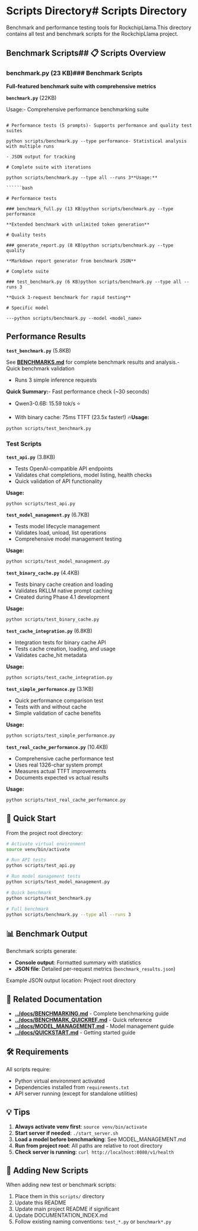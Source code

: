 # Scripts Directory# Scripts Directory



Benchmark and performance testing tools for RockchipLlama.This directory contains all test and benchmark scripts for the RockchipLlama project.



## Benchmark Scripts## 📋 Scripts Overview



### benchmark.py (23 KB)### Benchmark Scripts

**Full-featured benchmark suite with comprehensive metrics**

**`benchmark.py`** (22KB)

Usage:- Comprehensive performance benchmarking suite

```bash- Measures TTFT, tokens/sec, input processing speed, memory usage

# Performance tests (5 prompts)- Supports performance and quality test suites

python scripts/benchmark.py --type performance- Statistical analysis with multiple runs

- JSON output for tracking

# Complete suite with iterations

python scripts/benchmark.py --type all --runs 3**Usage:**

``````bash

# Performance tests

### benchmark_full.py (13 KB)python scripts/benchmark.py --type performance

**Extended benchmark with unlimited token generation**

# Quality tests

### generate_report.py (8 KB)python scripts/benchmark.py --type quality

**Markdown report generator from benchmark JSON**

# Complete suite

### test_benchmark.py (6 KB)python scripts/benchmark.py --type all --runs 3

**Quick 3-request benchmark for rapid testing**

# Specific model

---python scripts/benchmark.py --model <model_name>

```

## Performance Results

**`test_benchmark.py`** (5.8KB)

See **[BENCHMARKS.md](../BENCHMARKS.md)** for complete benchmark results and analysis.- Quick benchmark validation

- Runs 3 simple inference requests

**Quick Summary:**- Fast performance check (~30 seconds)

- Qwen3-0.6B: 15.59 tok/s ⭐

- With binary cache: 75ms TTFT (23.5x faster!) 🔥**Usage:**

```bash
python scripts/test_benchmark.py
```

### Test Scripts

**`test_api.py`** (3.8KB)
- Tests OpenAI-compatible API endpoints
- Validates chat completions, model listing, health checks
- Quick validation of API functionality

**Usage:**
```bash
python scripts/test_api.py
```

**`test_model_management.py`** (6.7KB)
- Tests model lifecycle management
- Validates load, unload, list operations
- Comprehensive model management testing

**Usage:**
```bash
python scripts/test_model_management.py
```

**`test_binary_cache.py`** (4.4KB)
- Tests binary cache creation and loading
- Validates RKLLM native prompt caching
- Created during Phase 4.1 development

**Usage:**
```bash
python scripts/test_binary_cache.py
```

**`test_cache_integration.py`** (6.8KB)
- Integration tests for binary cache API
- Tests cache creation, loading, and usage
- Validates cache_hit metadata

**Usage:**
```bash
python scripts/test_cache_integration.py
```

**`test_simple_performance.py`** (3.1KB)
- Quick performance comparison test
- Tests with and without cache
- Simple validation of cache benefits

**Usage:**
```bash
python scripts/test_simple_performance.py
```

**`test_real_cache_performance.py`** (10.4KB)
- Comprehensive cache performance test
- Uses real 1326-char system prompt
- Measures actual TTFT improvements
- Documents expected vs actual results

**Usage:**
```bash
python scripts/test_real_cache_performance.py
```

## 🚀 Quick Start

From the project root directory:

```bash
# Activate virtual environment
source venv/bin/activate

# Run API tests
python scripts/test_api.py

# Run model management tests
python scripts/test_model_management.py

# Quick benchmark
python scripts/test_benchmark.py

# Full benchmark
python scripts/benchmark.py --type all --runs 3
```

## 📊 Benchmark Output

Benchmark scripts generate:
- **Console output**: Formatted summary with statistics
- **JSON file**: Detailed per-request metrics (`benchmark_results.json`)

Example JSON output location: Project root directory

## 🔗 Related Documentation

- **[../docs/BENCHMARKING.md](../docs/BENCHMARKING.md)** - Complete benchmarking guide
- **[../docs/BENCHMARK_QUICKREF.md](../docs/BENCHMARK_QUICKREF.md)** - Quick reference
- **[../docs/MODEL_MANAGEMENT.md](../docs/MODEL_MANAGEMENT.md)** - Model management guide
- **[../docs/QUICKSTART.md](../docs/QUICKSTART.md)** - Getting started guide

## 🛠️ Requirements

All scripts require:
- Python virtual environment activated
- Dependencies installed from `requirements.txt`
- API server running (except for standalone utilities)

## 💡 Tips

1. **Always activate venv first**: `source venv/bin/activate`
2. **Start server if needed**: `./start_server.sh`
3. **Load a model before benchmarking**: See MODEL_MANAGEMENT.md
4. **Run from project root**: All paths are relative to root directory
5. **Check server is running**: `curl http://localhost:8080/v1/health`

## 📝 Adding New Scripts

When adding new test or benchmark scripts:
1. Place them in this `scripts/` directory
2. Update this README
3. Update main project README if significant
4. Update DOCUMENTATION_INDEX.md
5. Follow existing naming conventions: `test_*.py` or `benchmark*.py`
